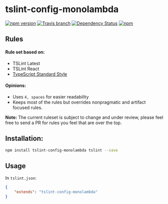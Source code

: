# tslint-config-monolambda
[![npm version](https://img.shields.io/npm/v/tslint-config-monolambda.svg?style=flat)](https://www.npmjs.com/package/tslint-config-monolambda)
[![Travis branch](https://img.shields.io/travis/monolambda/tslint-config-monolambda/master.svg)](https://travis-ci.org/monolambda/tslint-config-monolambda.svg?branch=master)
[![Dependency Status](https://gemnasium.com/badges/github.com/monolambda/tslint-config-monolambda.svg)](https://gemnasium.com/github.com/monolambda/tslint-config-monolambda)
[![npm](https://img.shields.io/npm/dt/tslint-config-monolambda.svg)](https://www.npmjs.com/package/tslint-config-monolambda)

## Rules

#### Rule set based on:
- TSLint Latest
- TSLint React
- [TypeScript Standard Style](https://github.com/blakeembrey/tslint-config-standard)

#### Opinions:
- Uses `4, spaces` for easier readability
- Keeps most of the rules but overrides nonpragmatic and artifact focused rules.

**Note:** The current ruleset is subject to change and under review, please feel free to send a PR for rules you feel that are over the top.

## Installation:
```sh
npm install tslint-config-monolambda tslint --save
``` 
## Usage
In `tslint.json`:

```json
{
    "extends": "tslint-config-monolambda"
}
```
